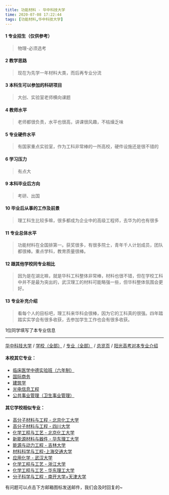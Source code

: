 ```yaml
---
title: 功能材料 - 华中科技大学
time: 2020-07-08 17:22:44
tags: [功能材料,华中科技大学]
---
```

#### 1 专业招生（仅供参考）  
> 物理-必须选考


#### 2 教学思路
> 现在为先学一年材料大类，而后再专业分流


#### 3 本科生可以参加的科研项目
>  大创、实验室老师横向课题


#### 4 教师水平
> 老师都很负责，水平也很高，讲课很风趣，不枯燥乏味


#### 5 专业硬件水平
> 有国家重点实验室，作为工科非常棒的一所高校，硬件设施还是很不错的


#### 6 学习压力
> 有点大



#### 9 本科毕业后方向
> 考研、出国


#### 10 毕业后从事的工作及前景
> 理工科生比较多嘛，很多都成为企业中的高级工程师，去华为的也有很多


#### 11 专业总体水平
> 功能材料在全国排第一。获奖很多，有很多院士，青年千人计划成员，团队都很棒。重点学科，教育质量很棒。


#### 12 跟其他学校同专业相比
> 因为是在湖北嘛，就是华科工科整体非常棒，材料也很不错，但在学校工科中并不是最为突出的，武汉理工的材料可能略强一些，但华科整体氛围会更好。


#### 13 专业补充介绍
> 看每个人的目标吧，理工科来华科会很棒，因为它的工科真的很强。四年踏踏实实学会有很多收获，去参加学生工作也会有很多收获。

1位同学填写了本专业信息
***
[华中科技大学](https://univgo.github.io/2020/07/08/华中科技大学) / [学校（全部）](https://univgo.github.io/2020/07/09/学校汇总页) / [专业（全部）](https://univgo.github.io/2020/07/09/专业汇总页) / [总览页](https://univgo.github.io/2020/07/09/总览) / [阳光高考对本专业介绍](http://gaokao.chsi.com.cn/sch/zyk/view.do?schId=73395973&specId=164251864)
#### 本校其它专业：
- [临床医学中德实验班（六年制）](https://univgo.github.io/2020/07/08/临床医学中德实验班（六年制）-%20华中科技大学) 
- [国际商务](https://univgo.github.io/2020/07/08/国际商务%20-%20华中科技大学)
- [建筑学](https://univgo.github.io/2020/07/08/建筑学%20-%20华中科技大学)
- [光电信息工程](https://univgo.github.io/2020/07/08/光电信息工程%20-%20华中科技大学)
- [公共事业管理（卫生事业管理）](https://univgo.github.io/2020/07/08/公共事业管理（卫生事业管理）-%20华中科技大学)

#### 其它学校相似专业：
- [高分子材料与工程 - 北京化工大学](https://univgo.github.io/2020/07/08/高分子材料与工程%20-%20北京化工大学)
- [高分子材料与工程 - 四川大学](https://univgo.github.io/2020/07/08/高分子材料与工程%20-%20四川大学)
- [化学工程与工艺 - 北京化工大学](https://univgo.github.io/2020/07/08/化学工程与工艺%20-%20北京化工大学)
- [新能源材料与器件 - 华东理工大学](https://univgo.github.io/2020/07/08/新能源材料与器件%20-%20华东理工大学)
- [能源与动力工程 - 吉林大学](https://univgo.github.io/2020/07/08/能源与动力工程（汽车发动机）-%20吉林大学)
- [材料科学与工程-上海交通大学](https://univgo.github.io/2020/07/08/材料科学与工程%20-%20上海交通大学)
- [应用化学 - 武汉大学](https://univgo.github.io/2020/07/08/应用化学%20-%20武汉大学)
- [化学工程与工艺 - 浙江大学](https://univgo.github.io/2020/07/08/化学工程与工艺%20-%20浙江大学)
- [化学工程与工艺 - 华东理工大学](https://univgo.github.io/2020/07/08/化学工程与工艺%20-%20华东理工大学)
- [分子科学与工程 - 南开大学+天津大学](https://univgo.github.io/2020/07/08/分子科学与工程%20-%20南开大学+天津大学) 

有问题可以点击下方邮箱图标发送邮件，我们会及时回复的~